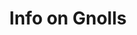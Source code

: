 ---
title: Info on Gnolls
post: We know that the Gnolls are gluttons, but are unsure of the reasons why.  We would like to know more. 
reward: 20 leaves or 10 resources for a 2 page report. Double if backed by research.
---